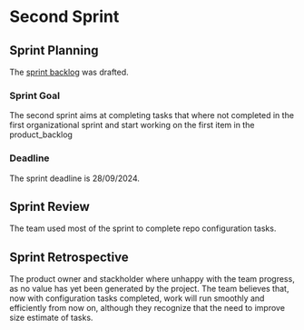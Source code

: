 # Second Sprint

## Sprint Planning

The [sprint backlog](second_sprint_backlog.md) was drafted.

### Sprint Goal

The second sprint aims at completing tasks that where not completed in the first organizational sprint and start working on the first item in the product_backlog

### Deadline

The sprint deadline is 28/09/2024.

## Sprint Review

The team used most of the sprint to complete repo configuration tasks.

## Sprint Retrospective

The product owner and stackholder where unhappy with the team progress, as no value has yet been generated by the project. The team believes that, now with configuration tasks completed, work will run smoothly and efficiently from now on, although they recognize that the need to improve size estimate of tasks.
